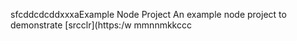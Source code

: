 sfcddcdcddxxxaExample Node Project
An example node project to demonstrate [srcclr](https:/w
mmnnmkkccc
